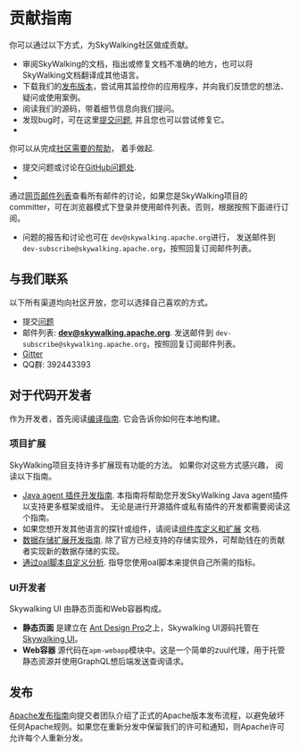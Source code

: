 # 贡献指南

你可以通过以下方式，为SkyWalking社区做成贡献。

- 审阅SkyWalking的文档，指出或修复文档不准确的地方，也可以将SkyWalking文档翻译成其他语言。
- 下载我们的[发布版本](http://skywalking.apache.org/downloads/)，尝试用其监控你的应用程序，并向我们反馈您的想法、疑问或使用案例。
- 阅读我们的源码，带着细节信息向我们提问。
- 发现bug时，可在这里[提交问题](https://github.com/apache/incubator-skywalking/issues), 并且您也可以尝试修复它。
-
你可以从完成[社区需要的帮助](https://github.com/apache/incubator-skywalking/issues?q=is%3Aopen+is%3Aissue+label%3A%22help+wanted%22)，
着手做起.
- 提交问题或讨论在[GitHub问题处](https://github.com/apache/incubator-skywalking/issues/new).
-
通过[网页邮件列表](https://lists.apache.org/list.html?dev@skywalking.apache.org)查看所有邮件的讨论，如果您是SkyWalking项目的committer，可在浏览器模式下登录并使用邮件列表。否则，根据按照下面进行订阅。
- 问题的报告和讨论也可在 `dev@skywalking.apache.org`进行， 发送邮件到`dev-subscribe@skywalking.apache.org`，按照回复订阅邮件列表。

## 与我们联系

以下所有渠道均向社区开放，您可以选择自己喜欢的方式。

* 提交[问题](https://github.com/apache/incubator-skywalking/issues)
* 邮件列表: **dev@skywalking.apache.org**. 发送邮件到 `dev-subscribe@skywalking.apache.org`，按照回复订阅邮件列表。
* [Gitter](https://gitter.im/openskywalking/Lobby)
* QQ群: 392443393

## 对于代码开发者

作为开发者，首先阅读[编译指南](How-to-build.md). 它会告诉你如何在本地构建。

### 项目扩展

SkyWalking项目支持许多扩展现有功能的方法。 如果你对这些方式感兴趣， 阅读以下指南。

- [Java agent 插件开发指南](Java-Plugin-Development-Guide.md). 本指南将帮助您开发SkyWalking Java agent插件以支持更多框架或组件。
  无论是进行开源插件或私有插件的开发都需要阅读这个指南。
- 如果您想开发其他语言的探针或组件，请阅读[组件库定义和扩展](Component-library-settings.md) 文档.
- [数据存储扩展开发指南](storage-extention.md). 除了官方已经支持的存储实现外，可帮助钱在的贡献者实现新的数据存储的实现。
- [通过oal脚本自定义分析](write-oal.md). 指导您使用oal脚本来提供自己所需的指标。

### UI开发者

Skywalking UI 由静态页面和Web容器构成。

- **静态页面** 是建立在 [Ant Design Pro](https://pro.ant.design/)之上，Skywalking
  UI源码托管在[Skywalking UI](https://github.com/apache/incubator-skywalking-ui)。
- **Web容器** 源代码在`apm-webapp`模块中。这是一个简单的zuul代理，用于托管静态资源并使用GraphQL想后端发送查询请求。

## 发布

[Apache发布指南](How-to-release.md)向提交者团队介绍了正式的Apache版本发布流程，以避免破坏任何Apache规则。如果您在重新分发中保留我们的许可和通知，则Apache许可允许每个人重新分发。